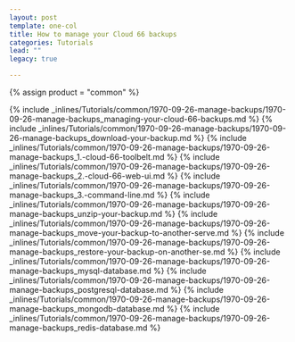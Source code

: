 ```yaml
---
layout: post
template: one-col
title: How to manage your Cloud 66 backups
categories: Tutorials
lead: ""
legacy: true

---
```

{% assign product = "common" %}


{% include _inlines/Tutorials/common/1970-09-26-manage-backups/1970-09-26-manage-backups_managing-your-cloud-66-backups.md %}
{% include _inlines/Tutorials/common/1970-09-26-manage-backups/1970-09-26-manage-backups_download-your-backup.md %}
{% include _inlines/Tutorials/common/1970-09-26-manage-backups/1970-09-26-manage-backups_1.-cloud-66-toolbelt.md %}
{% include _inlines/Tutorials/common/1970-09-26-manage-backups/1970-09-26-manage-backups_2.-cloud-66-web-ui.md %}
{% include _inlines/Tutorials/common/1970-09-26-manage-backups/1970-09-26-manage-backups_3.-command-line.md %}
{% include _inlines/Tutorials/common/1970-09-26-manage-backups/1970-09-26-manage-backups_unzip-your-backup.md %}
{% include _inlines/Tutorials/common/1970-09-26-manage-backups/1970-09-26-manage-backups_move-your-backup-to-another-serve.md %}
{% include _inlines/Tutorials/common/1970-09-26-manage-backups/1970-09-26-manage-backups_restore-your-backup-on-another-se.md %}
{% include _inlines/Tutorials/common/1970-09-26-manage-backups/1970-09-26-manage-backups_mysql-database.md %}
{% include _inlines/Tutorials/common/1970-09-26-manage-backups/1970-09-26-manage-backups_postgresql-database.md %}
{% include _inlines/Tutorials/common/1970-09-26-manage-backups/1970-09-26-manage-backups_mongodb-database.md %}
{% include _inlines/Tutorials/common/1970-09-26-manage-backups/1970-09-26-manage-backups_redis-database.md %}
